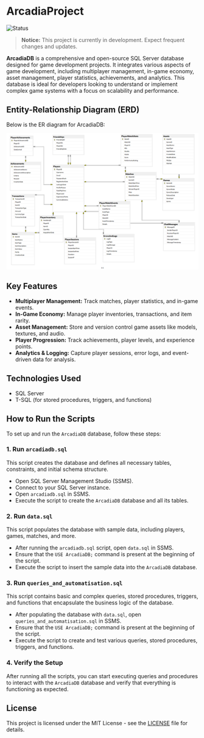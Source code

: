 # ArcadiaProject 
![Status](https://img.shields.io/badge/status-in%20development-orange) 
> **Notice:** This project is currently in development. Expect frequent changes and updates.

**ArcadiaDB** is a comprehensive and open-source SQL Server database designed for game development projects. It integrates various aspects of game development, including multiplayer management, in-game economy, asset management, player statistics, achievements, and analytics. This database is ideal for developers looking to understand or implement complex game systems with a focus on scalability and performance.

## Entity-Relationship Diagram (ERD)
Below is the ER diagram for ArcadiaDB:

![ArcadiaDB ER Diagram](assets/ArcadiaDiagram.png)

## Key Features
- **Multiplayer Management:** Track matches, player statistics, and in-game events.
- **In-Game Economy:** Manage player inventories, transactions, and item rarity.
- **Asset Management:** Store and version control game assets like models, textures, and audio.
- **Player Progression:** Track achievements, player levels, and experience points.
- **Analytics & Logging:** Capture player sessions, error logs, and event-driven data for analysis.

## Technologies Used
- SQL Server
- T-SQL (for stored procedures, triggers, and functions)

## How to Run the Scripts

To set up and run the `ArcadiaDB` database, follow these steps:

### 1. Run `arcadiadb.sql`
This script creates the database and defines all necessary tables, constraints, and initial schema structure.

- Open SQL Server Management Studio (SSMS).
- Connect to your SQL Server instance.
- Open `arcadiadb.sql` in SSMS.
- Execute the script to create the `ArcadiaDB` database and all its tables.

### 2. Run `data.sql`
This script populates the database with sample data, including players, games, matches, and more.

- After running the `arcadiadb.sql` script, open `data.sql` in SSMS.
- Ensure that the `USE ArcadiaDB;` command is present at the beginning of the script.
- Execute the script to insert the sample data into the `ArcadiaDB` database.

### 3. Run `queries_and_automatisation.sql`
This script contains basic and complex queries, stored procedures, triggers, and functions that encapsulate the business logic of the database.

- After populating the database with `data.sql`, open `queries_and_automatisation.sql` in SSMS.
- Ensure that the `USE ArcadiaDB;` command is present at the beginning of the script.
- Execute the script to create and test various queries, stored procedures, triggers, and functions.

### 4. Verify the Setup
After running all the scripts, you can start executing queries and procedures to interact with the `ArcadiaDB` database and verify that everything is functioning as expected.

## License
This project is licensed under the MIT License - see the [LICENSE](LICENSE) file for details.

